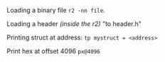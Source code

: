 Loading a binary file `r2 -nn file`.

Loading a header *(inside the r2)* "to header.h"

Printing struct at address: `tp mystruct = <address>`

Print hex at offset 4096 `px@4096`
